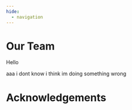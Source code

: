 ```yaml
---
hide:
  - navigation
---
```


# Our Team

Hello 

aaa i dont know i think im doing something wrong 
# Acknowledgements
